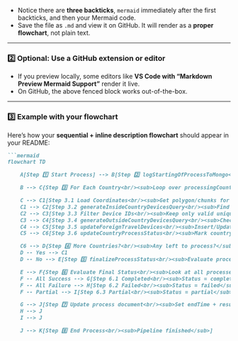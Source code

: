 
- Notice there are **three backticks**, `mermaid` immediately after the first backticks, and then your Mermaid code.  
- Save the file as `.md` and view it on GitHub. It will render as a **proper flowchart**, not plain text.

---

### **2️⃣ Optional: Use a GitHub extension or editor**
- If you preview locally, some editors like **VS Code with “Markdown Preview Mermaid Support”** render it live.  
- On GitHub, the above fenced block works out-of-the-box.

---

### **3️⃣ Example with your flowchart**
Here’s how your **sequential + inline description flowchart** should appear in your README:

```markdown
```mermaid
flowchart TD

    A[Step 1️⃣ Start Process] --> B[Step 2️⃣ logStartingOfProcessToMongo<br/><sub>Insert process start record into Mongo</sub>]

    B --> C{Step 3️⃣ For Each Country<br/><sub>Loop over processingCountries</sub>}

    C --> C1[Step 3.1 Load Coordinates<br/><sub>Get polygon/chunks for country</sub>]
    C1 --> C2[Step 3.2 generateInsideCountryDevicesQuery<br/><sub>Find devices inside country in last X hours</sub>]
    C2 --> C3[Step 3.3 Filter Device IDs<br/><sub>Keep only valid unique devices</sub>]
    C3 --> C4[Step 3.4 generateOutsideCountryDevicesQuery<br/><sub>Check if those devices appeared outside country</sub>]
    C4 --> C5[Step 3.5 updateForeignTravelDevices<br/><sub>Insert/Update devices per country in Mongo</sub>]
    C5 --> C6[Step 3.6 updateCountryProcessStatus<br/><sub>Mark country status (success/failure)</sub>]

    C6 --> D{Step 4️⃣ More Countries?<br/><sub>Any left to process?</sub>}
    D -- Yes --> C1
    D -- No --> E[Step 5️⃣ finalizeProcessStatus<br/><sub>Evaluate process outcome</sub>]

    E --> F{Step 6️⃣ Evaluate Final Status<br/><sub>Look at all processedCountries</sub>}
    F -- All Success --> G[Step 6.1 Completed<br/><sub>Status = completed</sub>]
    F -- All Failure --> H[Step 6.2 Failed<br/><sub>Status = failed</sub>]
    F -- Partial --> I[Step 6.3 Partial<br/><sub>Status = partial</sub>]

    G --> J[Step 7️⃣ Update process document<br/><sub>Set endTime + resultDocId</sub>]
    H --> J
    I --> J

    J --> K[Step 8️⃣ End Process<br/><sub>Pipeline finished</sub>]
